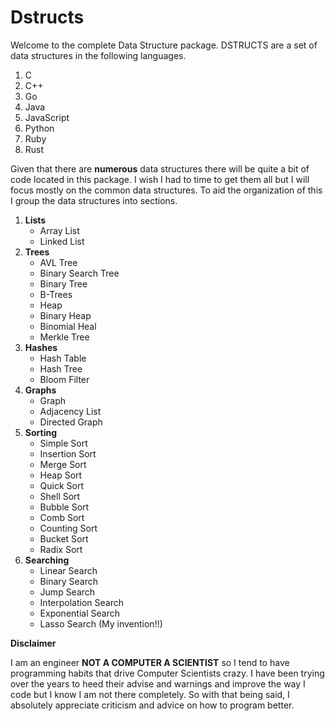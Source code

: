 # Dstructs
Welcome to the complete Data Structure package.  DSTRUCTS are a set
of data structures in the following languages.

1. C
2. C++
3. Go
4. Java
5. JavaScript
6. Python
7. Ruby
8. Rust

Given that there are **numerous** data structures there will be quite a bit of code located
in this package.  I wish I had to time to get them all but I will focus mostly on the
common data structures.  To aid the organization of this I group the data structures into
sections.
1. **Lists**
   - Array List
   - Linked List
2. **Trees**
   - AVL Tree
   - Binary Search Tree
   - Binary Tree
   - B-Trees
   - Heap
   - Binary Heap
   - Binomial Heal
   - Merkle Tree
3. **Hashes**
   - Hash Table
   - Hash Tree
   - Bloom Filter
4. **Graphs**
   - Graph
   - Adjacency List
   - Directed Graph
5. **Sorting**
   - Simple Sort
   - Insertion Sort
   - Merge Sort
   - Heap Sort
   - Quick Sort
   - Shell Sort
   - Bubble Sort
   - Comb Sort
   - Counting Sort
   - Bucket Sort
   - Radix Sort
6. **Searching**
   - Linear Search
   - Binary Search
   - Jump Search
   - Interpolation Search
   - Exponential Search
   - Lasso Search (My invention!!)

**Disclaimer**

I am an engineer **NOT A COMPUTER A SCIENTIST** so I tend to have programming habits that drive
Computer Scientists crazy.  I have been trying over the years to heed their advise and
warnings and improve the way I code but I know I am not there completely.  So with that
being said, I absolutely appreciate criticism and advice on how to program better.